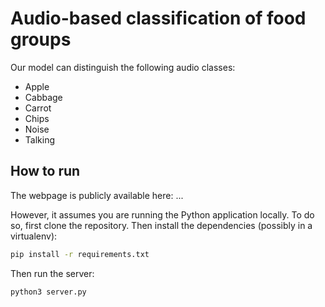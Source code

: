 # Audio-based classification of food groups

Our model can distinguish the following audio classes:

- Apple
- Cabbage
- Carrot
- Chips
- Noise
- Talking

## How to run

The webpage is publicly available here:
...

However, it assumes you are running the Python application locally.
To do so, first clone the repository. Then install the dependencies (possibly in a virtualenv):

```bash
pip install -r requirements.txt
```

Then run the server:

```bash
python3 server.py
```
